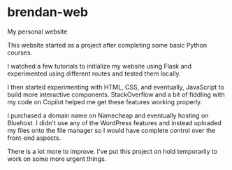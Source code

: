 # brendan-web

My personal website 

This website started as a project after completing some basic Python courses.

I watched a few tutorials to initialize my website using Flask and experimented using different routes and tested them locally.

I then started experimenting with HTML, CSS, and eventually, JavaScript to build more interactive components. StackOverflow and a bit of fiddling with my code on Copilot helped me get these features working properly.

I purchased a domain name on Namecheap and eventually hosting on Bluehost. I didn't use any of the WordPress features and instead uploaded my files onto the file manager so I would have complete control over the front-end aspects.

There is a lot more to improve. I've put this project on hold temporarily to work on some more urgent things.

